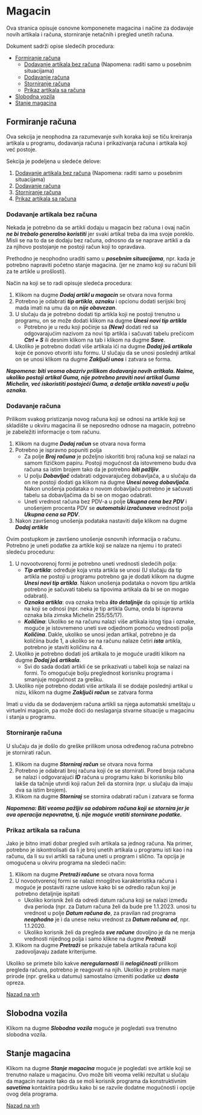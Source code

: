 # Magacin

Ova stranica opisuje osnovne komponenete magacina i načine za dodavaje novih artikala i računa, storniranje netačnih i pregled unetih računa.

Dokument sadrži opise sledećih procedura:
  - [Formiranje računa](#formiranje-računa)
     - [Dodavanje artikala bez računa](#dodavanje-artikala-bez-računa) (Napomena: raditi samo u posebnim situacijama)
     - [Dodavanje računa](#dodavanje-računa)
     - [Storniranje računa](#storniranje-računa)
     - [Prikaz artikala sa računa](#prikaz-artikala-sa-računa)
  - [Slobodna vozila](#slobodna-vozila)
  - [Stanje magacina](#stanje-magacina)

## Formiranje računa

Ova sekcija je neophodna za razumevanje svih koraka koji se tiču kreiranja artikala u programu, dodavanja računa i prikazivanja računa i artikala koji već postoje.

Sekcija je podeljena u sledeće delove:
  1. [Dodavanje artikala bez računa](#dodavanje-artikala-bez-računa) (Napomena: raditi samo u posebnim situacijama)
  2. [Dodavanje računa](#dodavanje-računa)
  3. [Storniranje računa](#storniranje-računa)
  4. [Prikaz artikala sa računa](#prikaz-artikala-sa-računa)

### Dodavanje artikala bez računa

Nekada je potrebno da se artikli dodaju u magacin bez računa i ovaj način ***ne bi trebalo generalno koristiti*** jer svaki artikal treba da ima svoje poreklo. Misli se na to da se dodaju bez računa, odnosno da se naprave artikli a da za njihovo postojanje ne postoji račun koji to opravdava.

Prethodno je neophodno uraditi samo u ***posebnim situacijama***, npr. kada je potrebno napraviti početno stanje magacina. (jer ne znamo koji su računi bili za te artikle u prošlosti).

Način na koji se to radi opisuje sledeća procedura:

  1. Klikom na dugme ***Dodaj artikl u magacin*** se otvara nova forma
  2. Potrebno je odabrati ***tip artikla***, ***oznaku*** i opcionu dodati serijski broj mada imati na umu da on ***nije obavezan***.
  3. U slučaju da je potrebno dodati tip artikla koji ne postoji trenutno u programu, on se može dodati klikom na dugme ***Unesi novi tip artikla***
     * Potrebno je u redu koji počinje sa ***(New)*** dodati red sa odgovarajućim nazivom za novi tip artikla i sačuvati tabelu prečicom ***Ctrl + S*** ili desnim klikom na tab i klikom na dugme ***Save***.
  4. Ukoliko je potrebno dodati više artikala ići na dugme ***Dodaj još artikala*** koje će ponovo otvoriti istu formu. U slučaju da se unosi poslednji artikal on se unosi klikom na dugme ***Zaključi unos*** i zatvara se forma.

***Napomena: biti veoma obazriv prilikom dodavanja novih aritkala. Naime, ukoliko postoji artikal Guma, nije potrebno praviti novi artikal Guma Michelin, već iskoristiti postojeći Guma, a detalje artikla navesti u polju oznaka.***

### Dodavanje računa

Prilikom svakog pristizanja novog računa koji se odnosi na artikle koji se skladište u okviru magacina ili se neposredno odnose na magacin, potrebno je zabeležiti informacije o tom računu.

  1. Klikom na dugme ***Dodaj račun*** se otvara nova forma
  2. Potrebno je ispravno popuniti polja
     * Za polje ***Broj računa*** je poželjno iskorititi broj računa koji se nalazi na samom fizičkom papiru. Postoji mogućnost da istovremeno budu dva računa sa istim brojem tako da je potrebno ***biti pažljiv***.
     * U polju ***Dobavljač*** odabrati odgovarajućeg dobavljača, a u slučaju da on ne postoji dodati ga klikom na dugme ***Unesi novog dobavljača***. Nakon unošenja podataka o novom dobavljaču potrebno je sačuvati tabelu sa dobavljačima da bi se on mogao odabrati.
     * Uneti vrednost računa bez PDV-a u polje ***Ukupna cena bez PDV*** i unošenjem procenta PDV se ***automatski izračunava*** vrednost polja ***Ukupna cena sa PDV***.
  3. Nakon završenog unošenja podataka nastaviti dalje klikom na dugme ***Dodaj artikle***

Ovim postupkom je završeno unošenje osnovnih informacija o računu. Potrebno je uneti podatke za artikle koji se nalaze na njemu i to prateći sledeću proceduru:

  1. U novootvorenoj formi je potrebno uneti vrednosti sledećih polja:
     * ***Tip artikla***: određuje koja vrsta artikla se unosi (U slučaju da tip artikla ne postoji u programu potrebno ga je dodati klikom na dugme ***Unesi novi tip artikla***. Nakon unošenja podataka o novom tipu artikla potrebno je sačuvati tabelu sa tipovima artikala da bi se on mogao odabrati).
     * ***Oznaka artikla***: ova oznaka treba ***što detaljnije*** da opisuje tip artikla na koji se odnosi (npr. neka je tip artikla Guma, onda bi ispravna oznaka bila zimska Michelin 255/55/17).
     * ***Količina***: Ukoliko se na računu nalazi više artikala istog tipa i oznake, moguće je istovremeno uneti sve odjednom pomoću vrednosti polja ***Količina***. Dakle, ukoliko se unosi jedan artikal, potrebno je da količiina bude 1, a ukoliko se na računu nalaze četiri ***ista*** artikla, potrebno je staviti količinu na 4.
  2. Ukoliko je potrebno dodati još artikala to je moguće uraditi klikom na dugme ***Dodaj još artikala***.
     * Svi do sada dodati artikli će se prikazivati u tabeli koja se nalazi na formi. To omogućuje bolju preglednost korisniku programa i smanjuje mogućnost za grešku.
  3. Ukoliko nije potrebno dodati više artikala ili se dodaje poslednji artikal u nizu, klikom na dugme ***Zaključi račun*** se zatvara forma


Imati u vidu da se dodavenjem računa artikli sa njega automatski smeštaju u virtuelni magacin, pa može doći do neslaganja stvarne situacije u magacinu i stanja u programu.

### Storniranje računa

U slučaju da je došlo do greške prilikom unosa određenog računa potrebno je stornirati račun.

1. Klikom na dugme ***Storniraj račun*** se otvara nova forma
2. Potrebno je odabrati broj računa koji će se stornirati. Pored broja računa se nalazi i odgovarajući ***ID*** računa u programu kako bi korisniku bilo lakše da tačnije utvrdi koji račun želi da stornira (npr. u slučaju da imaju dva sa istim brojem).
3. Klikom na dugme ***Storniraj*** se stornira odabrati račun i zatvara se forma

***Napomena: Biti veoma pažljiv sa odabirom računa koji se stornira jer je ova operacija nepovratna, tj. nije moguće vratiti stornirane podatke.***

### Prikaz artikala sa računa

Jako je bitno imati dobar pregled svih artikala sa jednog računa. Na primer, potrebno je iskontrolisati da li je broj unetih artikala u programu isti kao i na računu, da li su svi artikli sa računa uneti u program i slično. Ta opcija je omogućena u okviru programa na sledeći način:


  1. Klikom na dugme ***Pretraži račune*** se otvara nova forma
  2. U novootvorenoj formi se nalazi mnogštvo karakteristika računa i moguće je postaviti razne uslove kako bi se odredio račun koji je potrebno detaljnije ispitati
     * Ukoliko korisnik želi da odredi datum računa koji se nalazi između dva perioda (npr. za Datum računa želi da bude pre 1.1.2023. unosi tu vrednost u polje ***Datum računa do***, za pravilan rad programa ***neophodno*** je i da unese neku vrednost za ***Datum računa od***, npr. 1.1.2020.
     * Ukoliko korisnik želi da pregleda ***sve račune*** dovoljno je da ne menja vrednosti nijednog polja i samo klikne na dugme ***Pretraži***
  3. Klikom na dugme ***Pretraži*** se prikazuje tabela artikala računa koji zadovoljavaju zadate kriterijume.

Ukoliko se primete bilo kakve ***neregularnosti*** ili ***nelogičnosti*** prilikom pregleda računa, potrebno je reagovati na njih. Ukoliko je problem manje prirode (npr. greška u datumu) samostalno izmeniti podatke uz ***dosta*** opreza.


[Nazad na vrh](#magacin)


## Slobodna vozila

Klikom na dugme ***Slobodna vozila*** moguće je pogledati sva trenutno slobodna vozila.

## Stanje magacina

Klikom na dugme ***Stanje magacina*** moguće je pogledati sve artikle koji se trenutno nalaze u magacinu. Ovo može biti veoma veliki rezultat u slučaju da magacin naraste tako da se moli korisnik programa da konstruktivnim ***savetima*** kontaktira podršku kako bi se razvile dodatne mogućnosti i opcije ovog dela programa.

[Nazad na vrh](#magacin)
